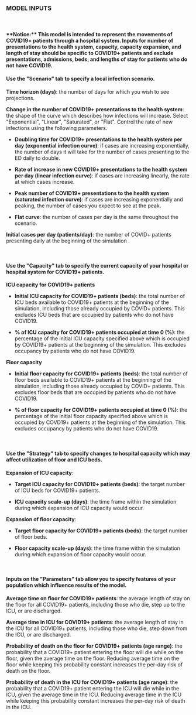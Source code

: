**<h3> MODEL INPUTS </h4>**

<br/>

<h4> **Notice:** This model is intended to represent the movements of COVID19+ patients through a hospital system.
Inputs for number of presentations to the health system, capacity, capacity expansion, and length of stay should be specific to COVID19+ patients
and exclude presentations, admissions, beds, and lengths of stay for patients who do not have COVID19. </h>

<br/>

#### **Use the "Scenario" tab to specify a local infection scenario.**

**Time horizon (days)**: the number of days for which you wish to see projections.

**Change in the number of COVID19+ presentations to the health system**: the shape of the curve which describes how infections will increase. Select "Exponential", "Linear", "Saturated", or "Flat". 
	Control the rate of new infections using the following parameters.

* **Doubling time for COVID19+ presentations to the health system per day (exponential infection curve)**: if cases are increasing exponentially, the number of days it will take for the number of cases presenting to the ED daily to double.

* **Rate of increase in new COVID19+ presentations to the health system per day (linear infection curve)**: if cases are increasing linearly, the rate at which cases increase.

* **Peak number of COVID19+ presentations to the health system (saturated infection curve)**: if cases are increasing exponentially and peaking, the number of cases you expect to see at the peak.

* **Flat curve**: the number of cases per day is the same throughout the scenario.

**Initial cases per day (patients/day)**: the number of COVID+ patients presenting daily at the beginning of the simulation .



<br/>
  
#### **Use the "Capacity" tab to specify the current capacity of your hospital or hospital system for COVID19+ patients.**

**ICU capacity for COVID19+ patients**

* **Initial ICU capacity for COVID19+ patients (beds)**: the total number of ICU beds available to COVID19+ patients at the beginning of the simulation, including those already occupied by COVID+ patients.  This excludes ICU beds that are occupied by patients who do not have COVID19.

* **% of ICU capacity for COVID19+ patients occupied at time 0 (%)**: the percentage of the initial ICU capacity specified above which is occupied by COVID19+ patients at the beginning of the simulation.  This excludes occupancy by patients who do not have COVID19.

**Floor capacity**

* **Initial floor capacity for COVID19+ patients (beds)**: the total number of floor beds available to COVID19+ patients at the beginning of the simulation, including those already occupied by COVID+ patients.  This excludes floor beds that are occupied by patients who do not have COVID19.

* **% of floor capacity for COVID19+ patients occupied at time 0 (%)**: the percentage of the initial floor capacity specified above which is occupied by COVD19+ patients at the beginning of the simulation.  This excludes occupancy by patients who do not have COVID19.

<br/>
  
#### **Use the "Strategy" tab to specify changes to hospital capacity which may affect utilization of floor and ICU beds.**

**Expansion of ICU capacity**:

* **Target ICU capacity for COVID19+ patients (beds)**: the target number of ICU beds for COVID19+ patients.

* **ICU capacity scale-up (days)**: the time frame within the simulation during which expansion of ICU capacity would occur.

**Expansion of floor capacity**:
  
* **Target floor capacity for COVID19+ patients (beds)**: the target number of floor beds.

* **Floor capacity scale-up (days)**: the time frame within the simulation during which expansion of floor capacity would occur.



<br/>
  
#### **Inputs on the "Parameters" tab allow you to specify features of your population which influence results of the model.**
  
 **Average time on floor for COVID19+ patients**: the average length of stay on the floor for all COVID19+ patients, including those who die, step up to the ICU, or are discharged.

**Average time in ICU for COVID19+ patients**: the average length of stay in the ICU for all COVID19+ patients, including those who die, step down from the ICU, or are discharged.

**Probability of death on the floor for COVID19+ patients (age range)**: the probability that a COVID19+ patient entering the floor will die while on the floor, given the average time on the floor.  Reducing average time on the floor while keeping this probability constant increases the per-day risk of death on the floor.

**Probability of death in the ICU for COVID19+ patients (age range)**: the probability that a COVID19+ patient entering the ICU will die while in the ICU, given the average time in the ICU.  Reducing average time in the ICU while keeping this probability constant increases the per-day risk of death in the ICU.

